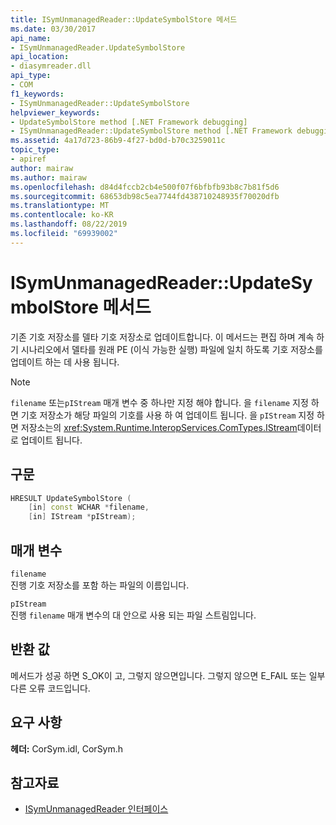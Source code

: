 ```yaml
---
title: ISymUnmanagedReader::UpdateSymbolStore 메서드
ms.date: 03/30/2017
api_name:
- ISymUnmanagedReader.UpdateSymbolStore
api_location:
- diasymreader.dll
api_type:
- COM
f1_keywords:
- ISymUnmanagedReader::UpdateSymbolStore
helpviewer_keywords:
- UpdateSymbolStore method [.NET Framework debugging]
- ISymUnmanagedReader::UpdateSymbolStore method [.NET Framework debugging]
ms.assetid: 4a17d723-86b9-4f27-bd0d-b70c3259011c
topic_type:
- apiref
author: mairaw
ms.author: mairaw
ms.openlocfilehash: d84d4fccb2cb4e500f07f6bfbfb93b8c7b81f5d6
ms.sourcegitcommit: 68653db98c5ea7744fd438710248935f70020dfb
ms.translationtype: MT
ms.contentlocale: ko-KR
ms.lasthandoff: 08/22/2019
ms.locfileid: "69939002"
---
```

# <a name="isymunmanagedreaderupdatesymbolstore-method"></a>ISymUnmanagedReader::UpdateSymbolStore 메서드
기존 기호 저장소를 델타 기호 저장소로 업데이트합니다. 이 메서드는 편집 하며 계속 하기 시나리오에서 델타를 원래 PE (이식 가능한 실행) 파일에 일치 하도록 기호 저장소를 업데이트 하는 데 사용 됩니다.  
  
> [!NOTE]
> `filename` 또는`pIStream` 매개 변수 중 하나만 지정 해야 합니다. 을 `filename` 지정 하면 기호 저장소가 해당 파일의 기호를 사용 하 여 업데이트 됩니다. 을 `pIStream` 지정 하면 저장소는의 <xref:System.Runtime.InteropServices.ComTypes.IStream>데이터로 업데이트 됩니다.  
  
## <a name="syntax"></a>구문  
  
```cpp  
HRESULT UpdateSymbolStore (  
    [in] const WCHAR *filename,  
    [in] IStream *pIStream);  
```  
  
## <a name="parameters"></a>매개 변수  
 `filename`  
 진행 기호 저장소를 포함 하는 파일의 이름입니다.  
  
 `pIStream`  
 진행 `filename` 매개 변수의 대 안으로 사용 되는 파일 스트림입니다.  
  
## <a name="return-value"></a>반환 값  
 메서드가 성공 하면 S_OK이 고, 그렇지 않으면입니다. 그렇지 않으면 E_FAIL 또는 일부 다른 오류 코드입니다.  
  
## <a name="requirements"></a>요구 사항  
 **헤더:** CorSym.idl, CorSym.h  
  
## <a name="see-also"></a>참고자료

- [ISymUnmanagedReader 인터페이스](../../../../docs/framework/unmanaged-api/diagnostics/isymunmanagedreader-interface.md)
